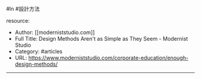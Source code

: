 #ln #設計方法 

resource: 

- Author: [[moderniststudio.com]]
- Full Title: Design Methods Aren't as Simple as They Seem - Modernist Studio
- Category: #articles
- URL: https://www.moderniststudio.com/corporate-education/enough-design-methods/

---

